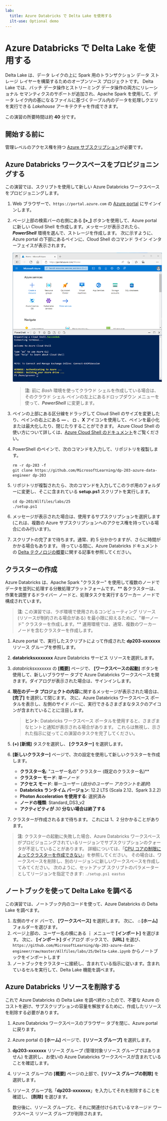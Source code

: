 ```yaml
---
lab:
  title: Azure Databricks で Delta Lake を使用する
  ilt-use: Optional demo
---
```


# Azure Databricks で Delta Lake を使用する

Delta Lake は、データ レイクの上に Spark 用のトランザクション データ ストレージ レイヤーを構築するためのオープンソース プロジェクトです。 Delta Lake では、バッチ データ操作とストリーミング データ操作の両方にリレーショナル セマンティクスのサポートが追加され、Apache Spark を使用して、データ レイク内の基になるファイルに基づくテーブル内のデータを処理しクエリを実行できる *Lakehouse* アーキテクチャを作成できます。

この演習の所要時間は約 **40** 分です。

## 開始する前に

管理レベルのアクセス権を持つ [Azure サブスクリプション](https://azure.microsoft.com/free)が必要です。

## Azure Databricks ワークスペースをプロビジョニングする

この演習では、スクリプトを使用して新しい Azure Databricks ワークスペースをプロビジョニングします。

1. Web ブラウザーで、`https://portal.azure.com` の [Azure portal](https://portal.azure.com) にサインインします。
2. ページ上部の検索バーの右側にある **[\>_]** ボタンを使用して、Azure portal に新しい Cloud Shell を作成します。メッセージが表示されたら、***PowerShell*** 環境を選んで、ストレージを作成します。 次に示すように、Azure portal の下部にあるペインに、Cloud Shell のコマンド ライン インターフェイスが表示されます。

    ![Azure portal と Cloud Shell のペイン](./images/cloud-shell.png)

    > **注**: 前に *Bash* 環境を使ってクラウド シェルを作成している場合は、そのクラウド シェル ペインの左上にあるドロップダウン メニューを使って、***PowerShell*** に変更します。

3. ペインの上部にある区分線をドラッグして Cloud Shell のサイズを変更したり、ペインの右上にある **&#8212;** 、 **&#9723;** 、**X** アイコンを使用して、ペインを最小化または最大化したり、閉じたりすることができます。 Azure Cloud Shell の使い方について詳しくは、[Azure Cloud Shell のドキュメント](https://docs.microsoft.com/azure/cloud-shell/overview)をご覧ください。

4. PowerShell のペインで、次のコマンドを入力して、リポジトリを複製します。

    ```
    rm -r dp-203 -f
    git clone https://github.com/MicrosoftLearning/dp-203-azure-data-engineer dp-203
    ```

5. リポジトリが複製されたら、次のコマンドを入力してこのラボ用のフォルダーに変更し、そこに含まれている **setup.ps1** スクリプトを実行します。

    ```
    cd dp-203/Allfiles/labs/25
    ./setup.ps1
    ```

6. メッセージが表示された場合は、使用するサブスクリプションを選択します (これは、複数の Azure サブスクリプションへのアクセス権を持っている場合にのみ行います)。

7. スクリプトの完了まで待ちます。通常、約 5 分かかりますが、さらに時間がかかる場合もあります。 待っている間に、Azure Databricks ドキュメントの [Delta テクノロジの概要](https://learn.microsoft.com/azure/databricks/introduction/delta-comparison)に関する記事を参照してください。

## クラスターの作成

Azure Databricks は、Apache Spark "クラスター" を使用して複数のノードでデータを並列に処理する分散処理プラットフォームです。** 各クラスターは、作業を調整するドライバー ノードと、処理タスクを実行するワーカー ノードで構成されています。

> **注**: この演習では、ラボ環境で使用されるコンピューティング リソース (リソースが制約される場合がある) を最小限に抑えるために、"単一ノード" クラスターを作成します。** 運用環境では、通常、複数のワーカー ノードを含むクラスターを作成します。

1. Azure portal で、実行したスクリプトによって作成された **dp203-xxxxxxx** リソース グループを参照します。
2. **databricksxxxxxxx** Azure Databricks サービス リソースを選択します。
3. *databricks*xxxxxxx の **[概要]** ページで、 **[ワークスペースの起動]** ボタンを使用して、新しいブラウザー タブで Azure Databricks ワークスペースを開きます。ダイアログが表示された場合は、サインインします。
4. **現在のデータ プロジェクトの内容**に関するメッセージが表示された場合は、 **[完了]** を選択して閉じます。 次に、Azure Databricks ワークスペース ポータルを表示し、左側のサイド バーに、実行できるさまざまなタスクのアイコンが含まれていることに注目します。

    >**ヒント**: Databricks ワークスペース ポータルを使用すると、さまざまなヒントと通知が表示される場合があります。 これらは無視し、示された指示に従ってこの演習のタスクを完了してください。

1. **(+) [新規]** タスクを選択し、 **[クラスター]** を選択します。
1. **[新しいクラスター]** ページで、次の設定を使用して新しいクラスターを作成します。
    - **クラスター名**: "ユーザー名の" クラスター (既定のクラスター名)**
    - **クラスター モード**: 単一ノード
    - **アクセス モード**: 単一ユーザー (*自分のユーザー アカウントを選択*)
    - **Databricks ランタイム バージョン**: 12.2 LTS (Scala 2.12、Spark 3.2.2)
    - **Photon Acceleration を使用する**: 選択済み
    - **ノードの種類**: Standard_DS3_v2
    - **アクティビティが** *30* **分ない場合は終了する**

7. クラスターが作成されるまで待ちます。 これには 1、2 分かかることがあります。

> **注**: クラスターの起動に失敗した場合、Azure Databricks ワークスペースがプロビジョニングされているリージョンでサブスクリプションのクォータが不足していることがあります。 詳細については、「[CPU コアの制限によってクラスターを作成できない](https://docs.microsoft.com/azure/databricks/kb/clusters/azure-core-limit)」を参照してください。 その場合は、ワークスペースを削除し、別のリージョンに新しいワークスペースを作成してみてください。 次のように、セットアップ スクリプトのパラメーターとしてリージョンを指定できます: `./setup.ps1 eastus`

## ノートブックを使って Delta Lake を調べる

この演習では、ノートブック内のコードを使って、Azure Databricks の Delta Lake を調べます。

1. 左側のサイド バーで、 **[ワークスペース]** を選択します。 次に、 **&#8962; [ホーム]** フォルダーを選びます。
1. ページ上部の、ユーザー名の横にある **&#8942;** メニューで **[インポート]** を選びます。 次に、 **[インポート]** ダイアログ ボックスで、 **[URL]** を選び、`https://github.com/MicrosoftLearning/dp-203-azure-data-engineer/raw/master/Allfiles/labs/25/Delta-Lake.ipynb` からノートブックをインポートします
1. ノートブックをクラスターに接続し、含まれている指示に従います。含まれているセルを実行して、Delta Lake 機能を調べます。

## Azure Databricks リソースを削除する

これで Azure Databricks の Delta Lake を調べ終わったので、不要な Azure のコストを避け、サブスクリプションの容量を解放するために、作成したリソースを削除する必要があります。

1. Azure Databricks ワークスペースのブラウザー タブを閉じ、Azure portal に戻ります。
2. Azure portal の **[ホーム]** ページで、**[リソース グループ]** を選択します。
3. **dp203-xxxxxxx** リソース グループ (管理対象リソース グループではありません) を選択し、お使いの Azure Databricks ワークスペースが含まれていることを確認します。
4. リソース グループの **[概要]** ページの上部で、**[リソース グループの削除]** を選択します。
5. リソース グループ名「**dp203-xxxxxxx**」を入力してそれを削除することを確認し、 **[削除]** を選びます。

    数分後に、リソース グループと、それに関連付けられているマネージド ワークスペース リソース グループが削除されます。
